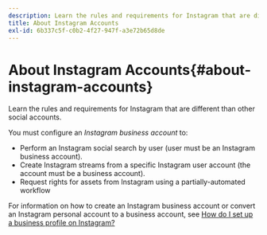 ```yaml
---
description: Learn the rules and requirements for Instagram that are different than other social accounts.
title: About Instagram Accounts
exl-id: 6b337c5f-c0b2-4f27-947f-a3e72b65d8de
---
```

# About Instagram Accounts{#about-instagram-accounts}

Learn the rules and requirements for Instagram that are different than other social accounts.

You must configure an *Instagram business account* to:

* Perform an Instagram social search by user (user must be an Instagram business account).
* Create Instagram streams from a specific Instagram user account (the account must be a business account).
* Request rights for assets from Instagram using a partially-automated workflow

For information on how to create an Instagram business account or convert an Instagram personal account to a business account, see [How do I set up a business profile on Instagram?](https://www.facebook.com/help/502981923235522)
